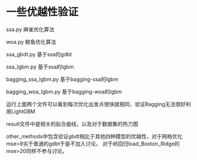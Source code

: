 # 一些优越性验证

ssa.py 麻雀优化算法

woa.py 鲸鱼优化算法

ssa_gbdt.py  基于ssa的gdbt

ssa_lgbm.py  基于ssa的lgbm

bagging_ssa_lgbm.py  基于bagging-ssa的lgbm

bagging_woa_lgbm.py  基于bagging-woa的lgbm

运行上面两个文件可以看到每次优化出发点很快就相同，验证Bagging无法很好利用LightGBM

result文件中是相关的拟合曲线，以及对于数据集的热力图

other_methods中包含验证gbdt相比于其他四种模型的优越性，对于网格优化mse>9劣于普通的gdbt于是不加入讨论。
对于岭回归load_Boston_Ridge的mse>20同样不参与讨论。

